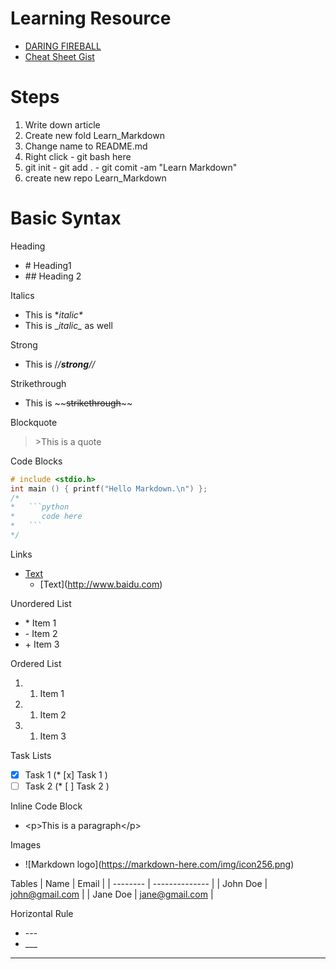 <!-- # Heading1 -->

# Learning Resource
- [DARING FIREBALL](https://daringfireball.net/projects/markdown/syntax#html)
- [Cheat Sheet Gist](https://gist.github.com/bradtraversy/547a7bbf35ffba1561706e161a50b05a)

# Steps
1. Write down article
2. Create new fold Learn_Markdown
3. Change name to README.md
4. Right click - git bash here 
5. git init - git add . - git comit -am "Learn Markdown"
6. create new repo Learn_Markdown


# Basic Syntax
Heading 
- \# Heading1
- \#\# Heading 2

Italics
- This is \**italic\**
- This is \__italic\__ as well

Strong
- This is /*/***strong**/*/*

Strikethrough
- This is \~\~~~strikethrough~~\~\~

Blockquote
> \>This is a quote

Code Blocks
```c
# include <stdio.h>
int main () { printf("Hello Markdown.\n") };
/*
*   ```python
*      code here 
*   ```
*/
```

Links
- [Text](http://www.baidu.com)
    - \[Text](http://www.baidu.com)

Unordered List
- \* Item 1
- \- Item 2
- \+ Item 3

Ordered List
1. 1. Item 1
1. 1. Item 2 
1. 1. Item 3

Task Lists
* [x] Task 1 (\* [x] Task 1 )
* [ ] Task 2 (\* [ ] Task 2 )

Inline Code Block
- \<p>This is a paragraph\</p>

Images
- \![Markdown logo]\(https://markdown-here.com/img/icon256.png)

Tables
| Name     | Email          |
| -------- | -------------- |
| John Doe | john@gmail.com |
| Jane Doe | jane@gmail.com |

 Horizontal Rule
- \-\-\-
- \_\_\_
---